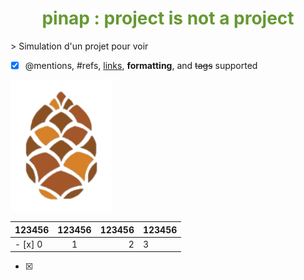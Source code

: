 <h1 align="center" style="color:#669933">pinap : project is not a project</h1>
> Simulation d'un projet pour voir

- [x] @mentions, #refs, [links](), **formatting**, and <del>tags</del> supported

![pinap logo](pinap.png)

|123456 | 123456 | 123456 | 123456 |
:-|:-:|-:|-|
|- [x] 0 | 1 | 2 | 3 |

+ [x]

